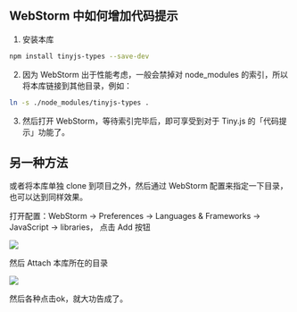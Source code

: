 

## WebStorm 中如何增加代码提示

1. 安装本库

```sh
npm install tinyjs-types --save-dev
```

2. 因为 WebStorm 出于性能考虑，一般会禁掉对 node_modules 的索引，所以将本库链接到其他目录，例如：

```sh
ln -s ./node_modules/tinyjs-types .
```

3. 然后打开 WebStorm，等待索引完毕后，即可享受到对于 Tiny.js 的「代码提示」功能了。

## 另一种方法

或者将本库单独 clone 到项目之外，然后通过 WebStorm 配置来指定一下目录，也可以达到同样效果。

打开配置：WebStorm -> Preferences -> Languages & Frameworks -> JavaScript -> libraries，
点击 Add 按钮

![](https://gw.alipayobjects.com/zos/rmsportal/TyTxvCmEWSmAxwrrlyeI.jpg)

然后 Attach 本库所在的目录

![](https://gw.alipayobjects.com/zos/rmsportal/OmnTROwZfABYcIBolQSH.png)

然后各种点击ok，就大功告成了。
